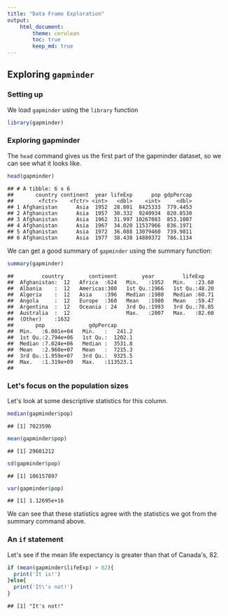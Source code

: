 ```yaml
---
title: "Data Frame Exploration"
output: 
    html_document:
        theme: cerulean
        toc: true
        keep_md: true
---
```


## Exploring `gapminder`

### Setting up

We load `gapminder` using the `library` function


```r
library(gapminder)
```

### Exploring gapminder

The `head` command gives us the first part of the gapminder dataset, so we can see what it looks like.

```r
head(gapminder)
```

```
## # A tibble: 6 x 6
##       country continent  year lifeExp      pop gdpPercap
##        <fctr>    <fctr> <int>   <dbl>    <int>     <dbl>
## 1 Afghanistan      Asia  1952  28.801  8425333  779.4453
## 2 Afghanistan      Asia  1957  30.332  9240934  820.8530
## 3 Afghanistan      Asia  1962  31.997 10267083  853.1007
## 4 Afghanistan      Asia  1967  34.020 11537966  836.1971
## 5 Afghanistan      Asia  1972  36.088 13079460  739.9811
## 6 Afghanistan      Asia  1977  38.438 14880372  786.1134
```
We can get a good summary of `gapminder` using the summary function:

```r
summary(gapminder)
```

```
##         country        continent        year         lifeExp     
##  Afghanistan:  12   Africa  :624   Min.   :1952   Min.   :23.60  
##  Albania    :  12   Americas:300   1st Qu.:1966   1st Qu.:48.20  
##  Algeria    :  12   Asia    :396   Median :1980   Median :60.71  
##  Angola     :  12   Europe  :360   Mean   :1980   Mean   :59.47  
##  Argentina  :  12   Oceania : 24   3rd Qu.:1993   3rd Qu.:70.85  
##  Australia  :  12                  Max.   :2007   Max.   :82.60  
##  (Other)    :1632                                                
##       pop              gdpPercap       
##  Min.   :6.001e+04   Min.   :   241.2  
##  1st Qu.:2.794e+06   1st Qu.:  1202.1  
##  Median :7.024e+06   Median :  3531.8  
##  Mean   :2.960e+07   Mean   :  7215.3  
##  3rd Qu.:1.959e+07   3rd Qu.:  9325.5  
##  Max.   :1.319e+09   Max.   :113523.1  
## 
```

### Let's focus on the population sizes

Let's look at some descriptive statistics for this column.

```r
median(gapminder$pop)
```

```
## [1] 7023596
```

```r
mean(gapminder$pop)
```

```
## [1] 29601212
```

```r
sd(gapminder$pop)
```

```
## [1] 106157897
```

```r
var(gapminder$pop)
```

```
## [1] 1.12695e+16
```
We can see that these statistics agree with the statistics we got from the summary command above.

### An `if` statement

Let's see if the mean life expectancy is greater than that of Canada's, 82.

```r
if (mean(gapminder$lifeExp) > 82){
  print('It is!')
}else{
  print('It\'s not!')
}
```

```
## [1] "It's not!"
```
